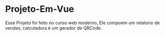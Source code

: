 # Projeto-Em-Vue
Esse Projeto foi feito no curso web moderno, Ele compoem um relatorio de vendas, calculadora é um gerador de QRCode.
